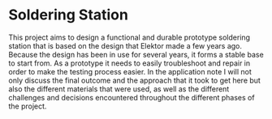 # Soldering Station

This project aims to design a functional and durable prototype soldering station that is based on the design that Elektor made a few years ago. Because the design has been in use for several years, it forms a stable base to start from. As a prototype it needs to easily troubleshoot and repair in order to make the testing process easier. In the application note I will not only discuss the final outcome and the approach that it took to get here but also the different materials that were used, as well as the different challenges and decisions encountered throughout the different phases of the project.
